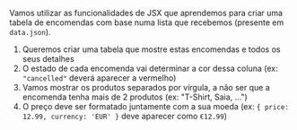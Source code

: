 Vamos utilizar as funcionalidades de JSX que aprendemos para criar uma tabela de encomendas com base numa lista que recebemos (presente em `data.json`).

1. Queremos criar uma tabela que mostre estas encomendas e todos os seus detalhes
2. O estado de cada encomenda vai determinar a cor dessa coluna (ex: `"cancelled"` deverá aparecer a vermelho)
3. Vamos mostrar os produtos separados por vírgula, a não ser que a encomenda tenha mais de 2 produtos (ex: "T-Shirt, Saia, ...")
4. O preço deve ser formatado juntamente com a sua moeda (ex: `{ price: 12.99, currency: 'EUR' }` deve aparecer como `€12.99`)
